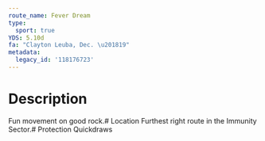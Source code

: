 ```yaml
---
route_name: Fever Dream
type:
  sport: true
YDS: 5.10d
fa: "Clayton Leuba, Dec. \u201819"
metadata:
  legacy_id: '118176723'
---
```

# Description
Fun movement on good rock.# Location
Furthest right route in the Immunity Sector.# Protection
Quickdraws